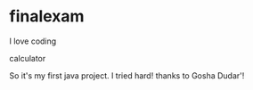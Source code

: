 # finalexam
I love coding

calculator

So it's my first java project. I tried hard!
thanks to Gosha Dudar'!
